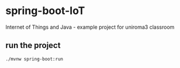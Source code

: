 # spring-boot-IoT
Internet of Things and Java - example project for uniroma3 classroom

## run the project

```
./mvnw spring-boot:run
```
